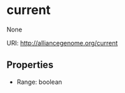 # current

None

URI: http://alliancegenome.org/current



<!-- no inheritance hierarchy -->


## Properties

 * Range: boolean


